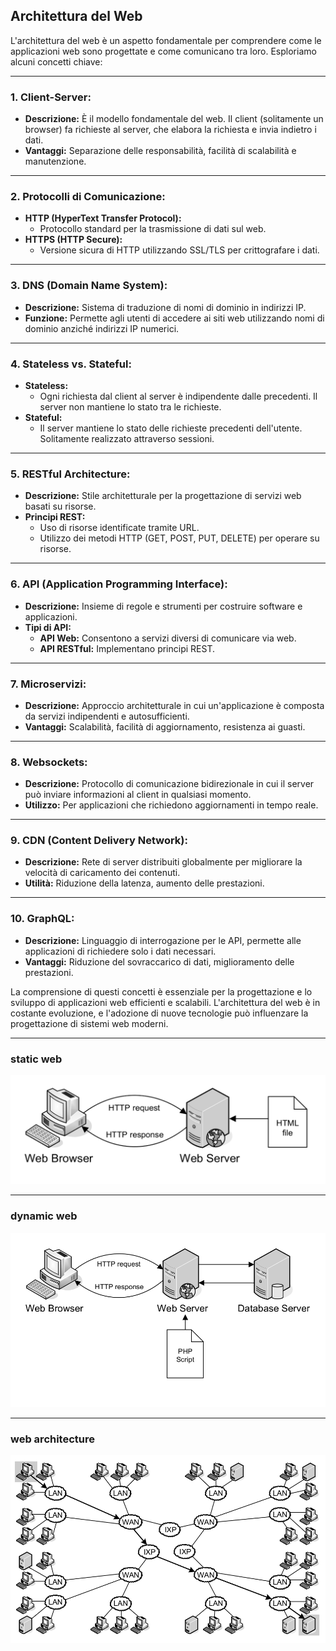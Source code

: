 ## Architettura del Web

L'architettura del web è un aspetto fondamentale per comprendere come le applicazioni web sono progettate e come comunicano tra loro. Esploriamo alcuni concetti chiave:

---

### 1. **Client-Server:**

- **Descrizione:** È il modello fondamentale del web. Il client (solitamente un browser) fa richieste al server, che elabora la richiesta e invia indietro i dati.
- **Vantaggi:** Separazione delle responsabilità, facilità di scalabilità e manutenzione.

---

### 2. **Protocolli di Comunicazione:**

- **HTTP (HyperText Transfer Protocol):**
  - Protocollo standard per la trasmissione di dati sul web.
- **HTTPS (HTTP Secure):**
  - Versione sicura di HTTP utilizzando SSL/TLS per crittografare i dati.

---

### 3. **DNS (Domain Name System):**

- **Descrizione:** Sistema di traduzione di nomi di dominio in indirizzi IP.
- **Funzione:** Permette agli utenti di accedere ai siti web utilizzando nomi di dominio anziché indirizzi IP numerici.

---

### 4. **Stateless vs. Stateful:**

- **Stateless:**
  - Ogni richiesta dal client al server è indipendente dalle precedenti. Il server non mantiene lo stato tra le richieste.
- **Stateful:**
  - Il server mantiene lo stato delle richieste precedenti dell'utente. Solitamente realizzato attraverso sessioni.

---

### 5. **RESTful Architecture:**

- **Descrizione:** Stile architetturale per la progettazione di servizi web basati su risorse.
- **Principi REST:**
  - Uso di risorse identificate tramite URL.
  - Utilizzo dei metodi HTTP (GET, POST, PUT, DELETE) per operare su risorse.

---

### 6. **API (Application Programming Interface):**

- **Descrizione:** Insieme di regole e strumenti per costruire software e applicazioni.
- **Tipi di API:**
  - **API Web:** Consentono a servizi diversi di comunicare via web.
  - **API RESTful:** Implementano principi REST.

---

### 7. **Microservizi:**

- **Descrizione:** Approccio architetturale in cui un'applicazione è composta da servizi indipendenti e autosufficienti.
- **Vantaggi:** Scalabilità, facilità di aggiornamento, resistenza ai guasti.

---

### 8. **Websockets:**

- **Descrizione:** Protocollo di comunicazione bidirezionale in cui il server può inviare informazioni al client in qualsiasi momento.
- **Utilizzo:** Per applicazioni che richiedono aggiornamenti in tempo reale.

---

### 9. **CDN (Content Delivery Network):**

- **Descrizione:** Rete di server distribuiti globalmente per migliorare la velocità di caricamento dei contenuti.
- **Utilità:** Riduzione della latenza, aumento delle prestazioni.

---

### 10. **GraphQL:**

- **Descrizione:** Linguaggio di interrogazione per le API, permette alle applicazioni di richiedere solo i dati necessari.
- **Vantaggi:** Riduzione del sovraccarico di dati, miglioramento delle prestazioni.

La comprensione di questi concetti è essenziale per la progettazione e lo sviluppo di applicazioni web efficienti e scalabili. L'architettura del web è in costante evoluzione, e l'adozione di nuove tecnologie può influenzare la progettazione di sistemi web moderni.

---

### static web

![](./img/static_web_pages.png)

---

### dynamic web

![](./img/dynamic_web_pages_PHP.png)

---

### web architecture

![](./img/architecture_Internet.png)